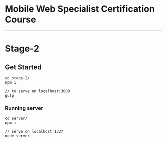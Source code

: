# Mobile Web Specialist Certification Course
---

# Stage-2
## Get Started
```
cd stage-2/
npm i

// to serve on localhost:3000
gulp
```

### Running server
```
cd server/
npm i

// serve on localhost:1337
node server
```